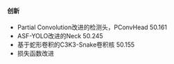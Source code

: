 #### 创新
- Partial Convolution改进的检测头，PConvHead 50.161
- ASF-YOLO改进的Neck 50.245
- 基于蛇形卷积的C3K3-Snake卷积核  50.155
- 损失函数改进